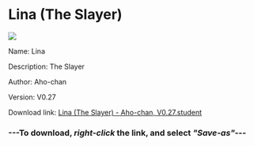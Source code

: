 # Lina (The Slayer)

<img src = "https://raw.githubusercontent.com/Arbiter1223/Koukou-Gurashi-Custom-Students/master/Students/Files/Lina%20(The%20Slayer).png">

Name: Lina

Description: The Slayer

Author: Aho-chan

Version: V0.27

Download link: <a href="https://raw.githubusercontent.com/Arbiter1223/Koukou-Gurashi-Custom-Students/master/Students/Files/Lina%20(The%20Slayer)%20-%20Aho-chan%2C%20V0.27.student">Lina (The Slayer) - Aho-chan, V0.27.student</a>

### ---**To download, _right-click_ the link, and select _"Save-as"_**---

